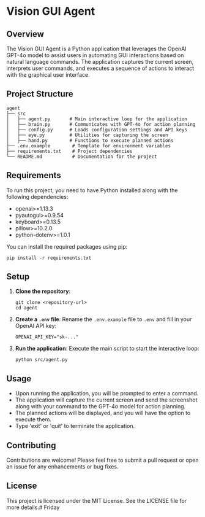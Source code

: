 # Vision GUI Agent

## Overview
The Vision GUI Agent is a Python application that leverages the OpenAI GPT-4o model to assist users in automating GUI interactions based on natural language commands. The application captures the current screen, interprets user commands, and executes a sequence of actions to interact with the graphical user interface.

## Project Structure
```
agent
├── src
│   ├── agent.py       # Main interactive loop for the application
│   ├── brain.py       # Communicates with GPT-4o for action planning
│   ├── config.py      # Loads configuration settings and API keys
│   ├── eye.py         # Utilities for capturing the screen
│   ├── hand.py        # Functions to execute planned actions
├── .env.example        # Template for environment variables
├── requirements.txt    # Project dependencies
└── README.md           # Documentation for the project
```

## Requirements
To run this project, you need to have Python installed along with the following dependencies:

- openai>=1.13.3
- pyautogui>=0.9.54
- keyboard>=0.13.5
- pillow>=10.2.0
- python-dotenv>=1.0.1

You can install the required packages using pip:

```
pip install -r requirements.txt
```

## Setup
1. **Clone the repository**:
   ```
   git clone <repository-url>
   cd agent
   ```

2. **Create a `.env` file**:
   Rename the `.env.example` file to `.env` and fill in your OpenAI API key:
   ```
   OPENAI_API_KEY="sk-..."
   ```

3. **Run the application**:
   Execute the main script to start the interactive loop:
   ```
   python src/agent.py
   ```

## Usage
- Upon running the application, you will be prompted to enter a command.
- The application will capture the current screen and send the screenshot along with your command to the GPT-4o model for action planning.
- The planned actions will be displayed, and you will have the option to execute them.
- Type 'exit' or 'quit' to terminate the application.

## Contributing
Contributions are welcome! Please feel free to submit a pull request or open an issue for any enhancements or bug fixes.

## License
This project is licensed under the MIT License. See the LICENSE file for more details.# Friday
